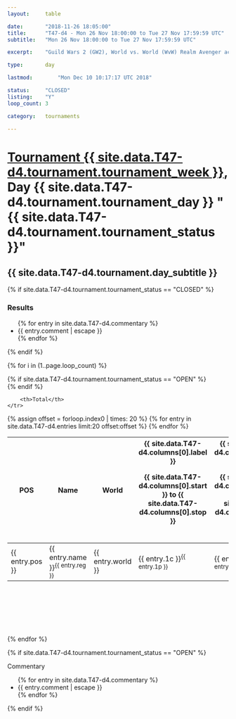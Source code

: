 ```yaml
---
layout: 	table

date: 		"2018-11-26 18:05:00"
title: 		"T47-d4 - Mon 26 Nov 18:00:00 to Tue 27 Nov 17:59:59 UTC"
subtitle: 	"Mon 26 Nov 18:00:00 to Tue 27 Nov 17:59:59 UTC"

excerpt:    "Guild Wars 2 (GW2), World vs. World (WvW) Realm Avenger achivement Tournament. \"Every Kill Counts\""

type:       day

lastmod: 		"Mon Dec 10 10:17:17 UTC 2018"

status:     "CLOSED"
listing:    "Y"
loop_count: 3

category: 	tournaments

---
```

<div class="table_header">
    <h1><a href="{{ site.data.T47-d4.tournament.week_url }}">Tournament {{ site.data.T47-d4.tournament.tournament_week }}</a>, Day {{ site.data.T47-d4.tournament.tournament_day }} "{{ site.data.T47-d4.tournament.tournament_status }}"</h1>
    <h2>{{ site.data.T47-d4.tournament.day_subtitle }}</h2> 
</div>

{% if site.data.T47-d4.tournament.tournament_status == "CLOSED" %} 
<div class="commentary">
  <h3>Results</h3>
  <ul>
    {% for entry in site.data.T47-d4.commentary %}
    <li class="commentary_list">{{ entry.comment | escape }}</li>
    {% endfor %}
  </ul>
</div>
{% endif %}


{% for i in (1..page.loop_count) %}

{% if site.data.T47-d4.tournament.tournament_status == "OPEN" %} 
<br>
{% endif %}

<table class="day_table">
  <colgroup>
    <col style="width:18px">
    <col style="width:55px">
    <col style="width:55px">
    <col style="width:12px">
    <col style="width:12px">
    <col style="width:12px">
    <col style="width:12px">
    <col style="width:12px">
    <col style="width:12px">
    <col style="width:12px">
    <col style="width:12px">
    <col style="width:12px">
    <col style="width:12px">
    <col style="width:12px">
    <col style="width:12px">
    <col style="width:12px">
    <col style="width:12px">
    <col style="width:12px">
    <col style="width:12px">
    <col style="width:12px">
    <col style="width:12px">
    <col style="width:12px">
    <col style="width:12px">
    <col style="width:12px">
    <col style="width:12px">
    <col style="width:12px">
    <col style="width:12px">
    <col style="width:18px">
  </colgroup>  
  <thead>
    <tr>
        <th>POS</th>
        <th class="AlignLeft">Name</th>
        <th class="AlignLeft">World</th>

<th><div class="label">{{ site.data.T47-d4.columns[0].label }}<p class="onhover">{{ site.data.T47-d4.columns[0].start }} to {{ site.data.T47-d4.columns[0].stop }}</p></div>​</th>
<th><div class="label">{{ site.data.T47-d4.columns[1].label }}<p class="onhover">{{ site.data.T47-d4.columns[1].start }} to {{ site.data.T47-d4.columns[1].stop }}</p></div>​</th>
<th><div class="label">{{ site.data.T47-d4.columns[2].label }}<p class="onhover">{{ site.data.T47-d4.columns[2].start }} to {{ site.data.T47-d4.columns[2].stop }}</p></div>​</th>
<th><div class="label">{{ site.data.T47-d4.columns[3].label }}<p class="onhover">{{ site.data.T47-d4.columns[3].start }} to {{ site.data.T47-d4.columns[3].stop }}</p></div>​</th>
<th><div class="label">{{ site.data.T47-d4.columns[4].label }}<p class="onhover">{{ site.data.T47-d4.columns[4].start }} to {{ site.data.T47-d4.columns[4].stop }}</p></div>​</th>
<th><div class="label">{{ site.data.T47-d4.columns[5].label }}<p class="onhover">{{ site.data.T47-d4.columns[5].start }} to {{ site.data.T47-d4.columns[5].stop }}</p></div>​</th>
<th><div class="label">{{ site.data.T47-d4.columns[6].label }}<p class="onhover">{{ site.data.T47-d4.columns[6].start }} to {{ site.data.T47-d4.columns[6].stop }}</p></div>​</th>
<th><div class="label">{{ site.data.T47-d4.columns[7].label }}<p class="onhover">{{ site.data.T47-d4.columns[7].start }} to {{ site.data.T47-d4.columns[7].stop }}</p></div>​</th>
<th><div class="label">{{ site.data.T47-d4.columns[8].label }}<p class="onhover">{{ site.data.T47-d4.columns[8].start }} to {{ site.data.T47-d4.columns[8].stop }}</p></div>​</th>
<th><div class="label">{{ site.data.T47-d4.columns[9].label }}<p class="onhover">{{ site.data.T47-d4.columns[9].start }} to {{ site.data.T47-d4.columns[9].stop }}</p></div>​</th>
<th><div class="label">{{ site.data.T47-d4.columns[10].label }}<p class="onhover">{{ site.data.T47-d4.columns[10].start }} to {{ site.data.T47-d4.columns[10].stop }}</p></div>​</th>

<th><div class="label">{{ site.data.T47-d4.columns[11].label }}<p class="onhover">{{ site.data.T47-d4.columns[11].start }} to {{ site.data.T47-d4.columns[11].stop }}</p></div>​</th>
<th><div class="label">{{ site.data.T47-d4.columns[12].label }}<p class="onhover">{{ site.data.T47-d4.columns[12].start }} to {{ site.data.T47-d4.columns[12].stop }}</p></div>​</th>
<th><div class="label">{{ site.data.T47-d4.columns[13].label }}<p class="onhover">{{ site.data.T47-d4.columns[13].start }} to {{ site.data.T47-d4.columns[13].stop }}</p></div>​</th>
<th><div class="label">{{ site.data.T47-d4.columns[14].label }}<p class="onhover">{{ site.data.T47-d4.columns[14].start }} to {{ site.data.T47-d4.columns[14].stop }}</p></div>​</th>
<th><div class="label">{{ site.data.T47-d4.columns[15].label }}<p class="onhover">{{ site.data.T47-d4.columns[15].start }} to {{ site.data.T47-d4.columns[15].stop }}</p></div>​</th>
<th><div class="label">{{ site.data.T47-d4.columns[16].label }}<p class="onhover">{{ site.data.T47-d4.columns[16].start }} to {{ site.data.T47-d4.columns[16].stop }}</p></div>​</th>
<th><div class="label">{{ site.data.T47-d4.columns[17].label }}<p class="onhover">{{ site.data.T47-d4.columns[17].start }} to {{ site.data.T47-d4.columns[17].stop }}</p></div>​</th>
<th><div class="label">{{ site.data.T47-d4.columns[18].label }}<p class="onhover">{{ site.data.T47-d4.columns[18].start }} to {{ site.data.T47-d4.columns[18].stop }}</p></div>​</th>
<th><div class="label">{{ site.data.T47-d4.columns[19].label }}<p class="onhover">{{ site.data.T47-d4.columns[19].start }} to {{ site.data.T47-d4.columns[19].stop }}</p></div>​</th>
<th><div class="label">{{ site.data.T47-d4.columns[20].label }}<p class="onhover">{{ site.data.T47-d4.columns[20].start }} to {{ site.data.T47-d4.columns[20].stop }}</p></div>​</th>

<th><div class="label">{{ site.data.T47-d4.columns[21].label }}<p class="onhover">{{ site.data.T47-d4.columns[21].start }} to {{ site.data.T47-d4.columns[21].stop }}</p></div>​</th>
<th><div class="label">{{ site.data.T47-d4.columns[22].label }}<p class="onhover">{{ site.data.T47-d4.columns[22].start }} to {{ site.data.T47-d4.columns[22].stop }}</p></div>​</th>
<th><div class="label">{{ site.data.T47-d4.columns[23].label }}<p class="onhover">{{ site.data.T47-d4.columns[23].start }} to {{ site.data.T47-d4.columns[23].stop }}</p></div>​</th>

        <th>Total</th>
    </tr>
  </thead>
  {% assign offset = forloop.index0 | times: 20 %}
<tbody>
{% for entry in site.data.T47-d4.entries limit:20 offset:offset %}
  <tr>
    <td class="pl{{ entry.pos }}">{{ entry.pos }}</td>
    <td class="AlignLeft">{{ entry.name }}<sup>{{ entry.reg }}</sup></td>
    <td class="AlignLeft">{{ entry.world }}</td>
    <td class="pl{{ entry.1p }}">{{ entry.1c }}<sup>{{ entry.1p }}</sup></td>
    <td class="pl{{ entry.2p }}">{{ entry.2c }}<sup>{{ entry.2p }}</sup></td>
    <td class="pl{{ entry.3p }}">{{ entry.3c }}<sup>{{ entry.3p }}</sup></td>
    <td class="pl{{ entry.4p }}">{{ entry.4c }}<sup>{{ entry.4p }}</sup></td>
    <td class="pl{{ entry.5p }}">{{ entry.5c }}<sup>{{ entry.5p }}</sup></td>
    <td class="pl{{ entry.6p }}">{{ entry.6c }}<sup>{{ entry.6p }}</sup></td>
    <td class="pl{{ entry.7p }}">{{ entry.7c }}<sup>{{ entry.7p }}</sup></td>
    <td class="pl{{ entry.8p }}">{{ entry.8c }}<sup>{{ entry.8p }}</sup></td>
    <td class="pl{{ entry.9p }}">{{ entry.9c }}<sup>{{ entry.9p }}</sup></td>
    <td class="pl{{ entry.10p }}">{{ entry.10c }}<sup>{{ entry.10p }}</sup></td>
    <td class="pl{{ entry.11p }}">{{ entry.11c }}<sup>{{ entry.11p }}</sup></td>
    <td class="pl{{ entry.12p }}">{{ entry.12c }}<sup>{{ entry.12p }}</sup></td>
    <td class="pl{{ entry.13p }}">{{ entry.13c }}<sup>{{ entry.13p }}</sup></td>
    <td class="pl{{ entry.14p }}">{{ entry.14c }}<sup>{{ entry.14p }}</sup></td>
    <td class="pl{{ entry.15p }}">{{ entry.15c }}<sup>{{ entry.15p }}</sup></td>
    <td class="pl{{ entry.16p }}">{{ entry.16c }}<sup>{{ entry.16p }}</sup></td>
    <td class="pl{{ entry.17p }}">{{ entry.17c }}<sup>{{ entry.17p }}</sup></td>
    <td class="pl{{ entry.18p }}">{{ entry.18c }}<sup>{{ entry.18p }}</sup></td>
    <td class="pl{{ entry.19p }}">{{ entry.19c }}<sup>{{ entry.19p }}</sup></td>
    <td class="pl{{ entry.20p }}">{{ entry.20c }}<sup>{{ entry.20p }}</sup></td>
    <td class="pl{{ entry.21p }}">{{ entry.21c }}<sup>{{ entry.21p }}</sup></td>
    <td class="pl{{ entry.22p }}">{{ entry.22c }}<sup>{{ entry.22p }}</sup></td>
    <td class="pl{{ entry.23p }}">{{ entry.23c }}<sup>{{ entry.23p }}</sup></td>
    <td class="pl{{ entry.24p }}">{{ entry.24c }}<sup>{{ entry.24p }}</sup></td>
    <td>{{ entry.total }}</td>
  </tr>
{% endfor %}  
</tbody>
</table>
<div class="leaderboard">
  <script async src="//pagead2.googlesyndication.com/pagead/js/adsbygoogle.js"></script>
  <!-- 728x90 -->
  <ins class="adsbygoogle"
       style="display:inline-block;width:728px;height:90px"
       data-ad-client="ca-pub-3274917281288240"
       data-ad-slot="3870538733"></ins>
  <script>
  (adsbygoogle = window.adsbygoogle || []).push({});
  </script>    
</div>
<br />
{% endfor %}

{% if site.data.T47-d4.tournament.tournament_status == "OPEN" %} 
<div class="commentary">
  <span class="commentary_title">Commentary</span>
  <ul>
    {% for entry in site.data.T47-d4.commentary %}
    <li class="commentary_list">{{ entry.comment | escape }}</li>
    {% endfor %}
  </ul>
</div>
{% endif %}



